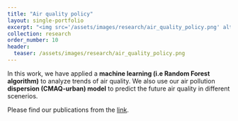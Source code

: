 ```yaml
---
title: "Air quality policy"
layout: single-portfolio
excerpt: "<img src='/assets/images/research/air_quality_policy.png' alt=''>"
collection: research
order_number: 10
header: 
  teaser: /assets/images/research/air_quality_policy.png
---
```


In this work, we have applied a **machine learning (i.e Random Forest algorithm)** to analyze trends of air quality.
We also use our air pollution **dispersion (CMAQ-urban) model** to predict the future air quality in different scenerios.

Please find our publications from the [link](https://github.com/tuanvvu/tuanvvu.github.io/blob/master/_pages/publications.md#ii-air-quality-policies).
